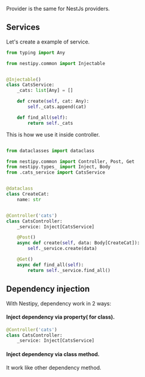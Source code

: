 Provider is the same for NestJs providers.
## Services

Let's create a example of service.

```python
from typing import Any

from nestipy.common import Injectable


@Injectable()
class CatsService:
    _cats: list[Any] = []

    def create(self, cat: Any):
        self._cats.append(cat)

    def find_all(self):
        return self._cats
```

This is how we use it inside controller.

```python

from dataclasses import dataclass

from nestipy.common import Controller, Post, Get
from nestipy.types_ import Inject, Body
from .cats_service import CatsService


@dataclass
class CreateCat:
    name: str


@Controller('cats')
class CatsController:
    _service: Inject[CatsService]

    @Post()
    async def create(self, data: Body[CreateCat]):
        self._service.create(data)

    @Get()
    async def find_all(self):
        return self._service.find_all()
```

## Dependency injection

With Nestipy, dependency work in 2 ways: <br/>
#### Inject dependency via property( for class).<br/>
```python
@Controller('cats')
class CatsController:
    _service: Inject[CatsService]
```
#### Inject dependency via class method.<br/>
It work like other dependency method.
